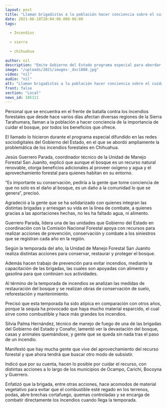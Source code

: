 ```yaml
---
layout: post
title: "Llaman brigadistas a la población hacer conciencia sobre el cuidado del bosque"
date: 2021-06-18T20:04:00.000-06:00
tags:
  
  - Incendios
  
  - sierra
  
  - chihuahua
  
author: nil
description: "Emite Gobierno del Estado programa especial para abordar ampliamente la problemática de los incendios forestales; personal que combate las conflagraciones recuerda la vital importancia de conservación de la zona boscosa de Chihuahua"
image: "/uploads/2021/images-_dsc1888.jpg"
video: "nil"
audio: "nil"
alt: "Llaman brigadistas a la población hacer conciencia sobre el cuidado del bosque"
front: false
section: "Local"
news_id: 185111
---
```


Personal que se encuentra en el frente de batalla contra los incendios forestales que desde hace varios días afectan diversas regiones de la Sierra Tarahumara, llaman a la población a hacer conciencia de la importancia de cuidar el bosque, por todos los beneficios que ofrece.

 

El llamado lo hicieron durante el programa especial difundido en las redes sociodigitales del Gobierno del Estado, en el que se abordó ampliamente la problemática de los incendios forestales en Chihuahua.

 

Jesús Guerrero Parada, coordinador técnico de la Unidad de Manejo Forestal San Juanito, explicó que aunque el bosque es un recurso natural renovable, otorga beneficios adicionales al proveer oxígeno y agua y el aprovechamiento forestal para quienes habitan en su entorno.

 

“Es importante su conservación, pediría a la gente que tome conciencia de que no solo es el daño al bosque, es un daño a la comunidad lo que se genera”, precisó.

 

Agradeció a la gente que se ha solidarizado con quienes integran las distintas brigadas y arriesgan su vida en la línea de combate, a quienes gracias a las aportaciones hechas, no les ha faltado agua, ni alimento.

 

Guerrero Parada, lidera una de las unidades que Gobierno del Estado en coordinación con la Comisión Nacional Forestal apoya con recursos para realizar acciones de prevención, conservación y combate a los siniestros que se registran cada año en la región.

 

Según la temporada del año, la Unidad de Manejo Forestal San Juanito realiza distintas acciones para conservar, restaurar y proteger el bosque.

 

Además hacen trabajo de prevención para evitar incendios, mediante la capacitación de las brigadas, las cuales son apoyadas con alimento y gasolina para que continúen sus actividades.

 

Al término de la temporada de incendios se analizan las medidas de restauración del bosque y se realizan obras de conservación de suelo, reforestación y mantenimiento.

 

Precisó que esta temporada ha sido atípica en comparación con otros años, porque la sequía ha provocado que haya mucho material esparcido, el cual sirve como combustible y hace más grandes los incendios.

 

Silvia Palma Hernández, técnico de manejo de fuego de una de las brigadas del Gobierno del Estado y Conafor, lamentó ver la devastación del bosque, casas y animales quemándose, y gente que se queda sin nada tras el paso de un incendio.

 

Manifestó que hay mucha gente que vive del aprovechamiento del recurso forestal y que ahora tendrá que buscar otro modo de subsistir.

 

Indicó que por su cuenta, hacen lo posible por cuidar el recurso, con distintas acciones a lo largo de los municipios de Ocampo, Carichí, Bocoyna y Guerrero.

 

Enfatizó que la brigada, entre otras acciones, hace acomodos de material vegetativo para evitar que el combustible esté regado en los terrenos, podas, abre brechas cortafuego, quemas controladas y se encarga de combatir directamente los incendios cuando llega la temporada.